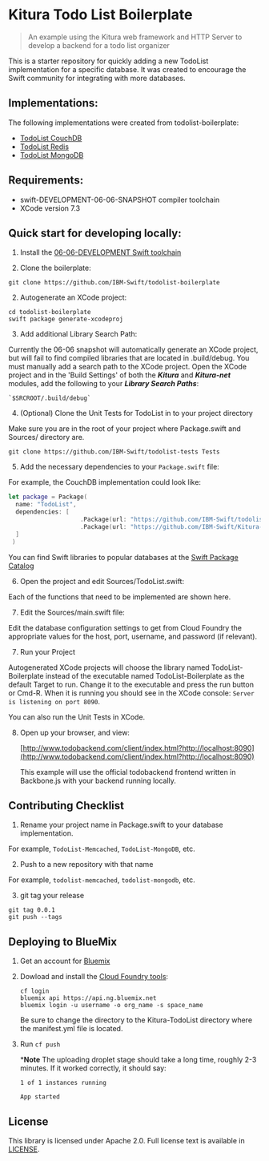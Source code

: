 # Kitura Todo List Boilerplate

> An example using the Kitura web framework and HTTP Server to develop a backend for a todo list organizer

This is a starter repository for quickly adding a new TodoList implementation for a specific database. It was created to encourage the Swift community for integrating with more databases. 

## Implementations:

  The following implementations were created from todolist-boilerplate:

 - [TodoList CouchDB](https://github.com/IBM-Swift/todolist-couchdb/)
 - [TodoList Redis](https://github.com/IBM-Swift/todolist-redis)
 - [TodoList MongoDB](https://github.com/IBM-Swift/todolist-mongodb)

## Requirements:

 - swift-DEVELOPMENT-06-06-SNAPSHOT compiler toolchain
 - XCode version 7.3

## Quick start for developing locally:

1. Install the [06-06-DEVELOPMENT Swift toolchain](https://swift.org/download/) 

2. Clone the boilerplate:

  `git clone https://github.com/IBM-Swift/todolist-boilerplate`

2. Autogenerate an XCode project:

  ```
  cd todolist-boilerplate
  swift package generate-xcodeproj
  ```

3. Add additional Library Search Path:   

  Currently the 06-06 snapshot will automatically generate an XCode project, but will fail to find compiled libraries that are located in .build/debug. You must manually add a search path to the XCode project. Open the XCode project and in the 'Build Settings' of both the ***Kitura*** and ***Kitura-net*** modules, add the following to your ***Library Search Paths***:
    
    `$SRCROOT/.build/debug`

4. (Optional) Clone the Unit Tests for TodoList in to your project directory

  Make sure you are in the root of your project where Package.swift and Sources/ directory are.
  
  `git clone https://github.com/IBM-Swift/todolist-tests Tests`

5. Add the necessary dependencies to your `Package.swift` file:

  For example, the CouchDB implementation could look like:
  
  ```swift
  let package = Package(
    name: "TodoList",
    dependencies: [
                      .Package(url: "https://github.com/IBM-Swift/todolist-api.git", majorVersion: 0),
                      .Package(url: "https://github.com/IBM-Swift/Kitura-CouchDB.git", majorVersion: 0, minor: 16)
    ]
   )
  ```

  You can find Swift libraries to popular databases at the [Swift Package Catalog](https://swiftpkgs.ng.bluemix.net/)

6. Open the project and edit Sources/TodoList.swift:

  Each of the functions that need to be implemented are shown here.

7. Edit the Sources/main.swift file:

  Edit the database configuration settings to get from Cloud Foundry the appropriate values for the host, port, username, and password (if relevant).

7. Run your Project

  Autogenerated XCode projects will choose the library named TodoList-Boilerplate instead of the executable named TodoList-Boilerplate as the default Target to run. Change it to the executable and press the run button or Cmd-R. When it is running you should see in the XCode console: `Server is listening on port 8090`.
  
  You can also run the Unit Tests in XCode.

8. Open up your browser, and view: 

   [http://www.todobackend.com/client/index.html?http://localhost:8090](http://www.todobackend.com/client/index.html?http://localhost:8090)
   
   This example will use the official todobackend frontend written in Backbone.js with your backend running locally.

## Contributing Checklist

1. Rename your project name in Package.swift to your database implementation. 

  For example, `TodoList-Memcached`, `TodoList-MongoDB`, etc.
  
2. Push to a new repository with that name

  For example, `todolist-memcached`, `todolist-mongodb`, etc.
  
3. git tag your release
  ```
  git tag 0.0.1
  git push --tags
  ```

## Deploying to BlueMix

1. Get an account for [Bluemix](https://new-console.ng.bluemix.net/?direct=classic)

2. Dowload and install the [Cloud Foundry tools](https://new-console.ng.bluemix.net/docs/starters/install_cli.html):

    ```
    cf login
    bluemix api https://api.ng.bluemix.net
    bluemix login -u username -o org_name -s space_name
    ```

    Be sure to change the directory to the Kitura-TodoList directory where the manifest.yml file is located.

3. Run `cf push`

    ***Note** The uploading droplet stage should take a long time, roughly 2-3 minutes. If it worked correctly, it should say:

    ```
    1 of 1 instances running 

    App started
    ```

## License 

This library is licensed under Apache 2.0. Full license text is available in [LICENSE](LICENSE).
